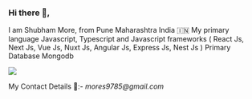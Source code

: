 ### Hi there 👋,
I am Shubham More, from Pune Maharashtra India 🇮🇳
My primary language Javascript, Typescript and Javascript frameworks ( React Js, Next Js, Vue Js, Nuxt Js, Angular Js, Express Js, Nest Js )
Primary Database Mongodb


<a href="https://www.buymeacoffee.com/ShubhamMore"><img src="https://img.buymeacoffee.com/button-api/?text=Buy me a coffee&emoji=&slug=ShubhamMore&button_colour=FF5F5F&font_colour=ffffff&font_family=Cookie&outline_colour=000000&coffee_colour=FFDD00" /></a>


My Contact Details 
📧:- _mores9785@gmail.com_
